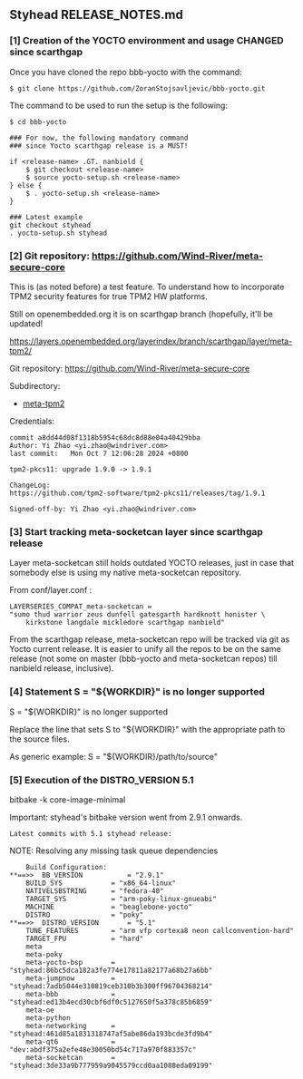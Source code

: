 ## Styhead RELEASE_NOTES.md

### [1] Creation of the YOCTO environment and usage CHANGED since scarthgap

Once you have cloned the repo bbb-yocto with the command:

	$ git clone https://github.com/ZoranStojsavljevic/bbb-yocto.git

The command to be used to run the setup is the following:

	$ cd bbb-yocto

	### For now, the following mandatory command
	### since Yocto scarthgap release is a MUST!

	if <release-name> .GT. nanbield {
		$ git checkout <release-name>
		$ source yocto-setup.sh <release-name>
	} else {
		$ . yocto-setup.sh <release-name>
	}

	### Latest example
	git checkout styhead
	. yocto-setup.sh styhead

### [2] Git repository: https://github.com/Wind-River/meta-secure-core

This is (as noted before) a test feature. To understand how to
incorporate TPM2 security features for true TPM2 HW platforms.

Still on openembedded.org it is on scarthgap branch (hopefully, it'll be
updated!

https://layers.openembedded.org/layerindex/branch/scarthgap/layer/meta-tpm2/

Git repository: https://github.com/Wind-River/meta-secure-core

Subdirectory:
* [meta-tpm2](https://github.com/Wind-River/meta-secure-core/tree/styhead/meta-tpm2)

Credentials:

	commit a8dd44d08f1318b5954c68dc8d88e04a40429bba
	Author: Yi Zhao <yi.zhao@windriver.com>
	last commit:   Mon Oct 7 12:06:28 2024 +0800

	tpm2-pkcs11: upgrade 1.9.0 -> 1.9.1

	ChangeLog:
	https://github.com/tpm2-software/tpm2-pkcs11/releases/tag/1.9.1

	Signed-off-by: Yi Zhao <yi.zhao@windriver.com>

### [3] Start tracking meta-socketcan layer since scarthgap release

Layer meta-socketcan still holds outdated YOCTO releases, just
in case that somebody else is using my native meta-socketcan
repository.

From conf/layer.conf :

	LAYERSERIES_COMPAT_meta-socketcan =
	"sumo thud warrior zeus dunfell gatesgarth hardknott honister \
		kirkstone langdale mickledore scarthgap nanbield"

From the scarthgap release, meta-socketcan repo will be tracked
via git as Yocto current release. It is easier to unify all the
repos to be on the same release (not some on master (bbb-yocto
and meta-socketcan repos) till nanbield release, inclusive).

### [4] Statement S = "${WORKDIR}" is no longer supported

S = "${WORKDIR}" is no longer supported

Replace the line that sets S to "${WORKDIR}" with the appropriate
path to the source files.

As generic example: S = "${WORKDIR}/path/to/source"

### [5] Execution of the DISTRO_VERSION 5.1

bitbake -k core-image-minimal

Important: styhead's bitbake version went from 2.9.1 onwards.

	Latest commits with 5.1 styhead release:

NOTE: Resolving any missing task queue dependencies
```
	Build Configuration:
**==>>	BB_VERSION           = "2.9.1"
	BUILD_SYS            = "x86_64-linux"
	NATIVELSBSTRING      = "fedora-40"
	TARGET_SYS           = "arm-poky-linux-gnueabi"
	MACHINE              = "beaglebone-yocto"
	DISTRO               = "poky"
**==>>	DISTRO_VERSION       = "5.1"
	TUNE_FEATURES        = "arm vfp cortexa8 neon callconvention-hard"
	TARGET_FPU           = "hard"
	meta
	meta-poky
	meta-yocto-bsp       = "styhead:86bc5dca182a3fe774e17811a82177a68b27a6bb"
	meta-jumpnow         = "styhead:7adb5044e310819ceb310b3b300ff96704368214"
	meta-bbb             = "styhead:ed13b4ecd30cbf6df0c5127650f5a378c85b6859"
	meta-oe
	meta-python
	meta-networking      = "styhead:461d85a1831318747af5abe86da193bcde3fd9b4"
	meta-qt6             = "dev:abdf375a2efe48e30050bd54c717a970f883357c"
	meta-socketcan       = "styhead:3de33a9b777959a9045579ccd0aa1088eda09199"
```
